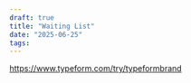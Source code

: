 ```yaml
---
draft: true
title: "Waiting List"
date: "2025-06-25"
tags: 
---
```

https://www.typeform.com/try/typeformbrand